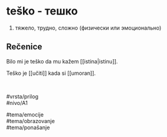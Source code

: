 # teško - тешко

1. тяжело, трудно, сложно (физически или эмоционально)

## Rečenice

Bilo mi je teško da mu kažem [[istina|istinu]].

Teško je [[učiti]] kada si [[umoran]].

<br>

#vrsta/prilog  
#nivo/A1  

#tema/emocije  
#tema/obrazovanje  
#tema/ponašanje  
